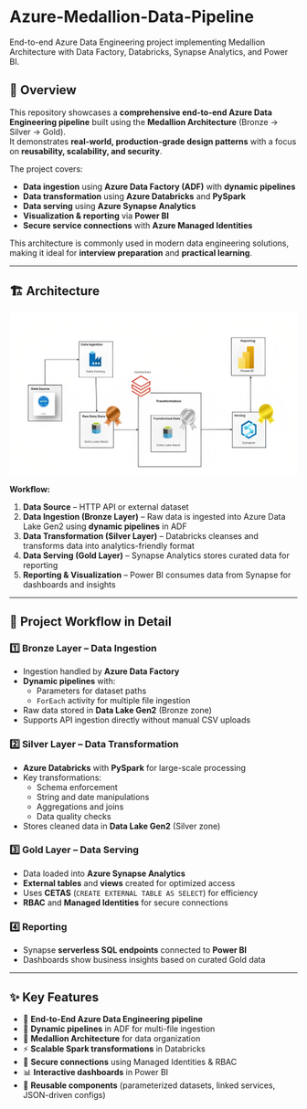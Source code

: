 # Azure-Medallion-Data-Pipeline
End-to-end Azure Data Engineering project implementing Medallion Architecture with Data Factory, Databricks, Synapse Analytics, and Power BI.


## 📌 Overview
This repository showcases a **comprehensive end-to-end Azure Data Engineering pipeline** built using the **Medallion Architecture** (Bronze → Silver → Gold).  
It demonstrates **real-world, production-grade design patterns** with a focus on **reusability, scalability, and security**.

The project covers:
- **Data ingestion** using **Azure Data Factory (ADF)** with **dynamic pipelines**
- **Data transformation** using **Azure Databricks** and **PySpark**
- **Data serving** using **Azure Synapse Analytics**
- **Visualization & reporting** via **Power BI**
- **Secure service connections** with **Azure Managed Identities**

This architecture is commonly used in modern data engineering solutions, making it ideal for **interview preparation** and **practical learning**.

---

## 🏗 Architecture
![Architecture Diagram](https://github.com/CloudCoder360/Azure-Medallion-Data-Pipeline/blob/3f68b215bd64ba244c145b6a1e3e5115b8acecea/Data/blue_print%20(1).png)

**Workflow:**
1. **Data Source** – HTTP API or external dataset
2. **Data Ingestion (Bronze Layer)** – Raw data is ingested into Azure Data Lake Gen2 using **dynamic pipelines** in ADF
3. **Data Transformation (Silver Layer)** – Databricks cleanses and transforms data into analytics-friendly format
4. **Data Serving (Gold Layer)** – Synapse Analytics stores curated data for reporting
5. **Reporting & Visualization** – Power BI consumes data from Synapse for dashboards and insights

---

## 🔄 Project Workflow in Detail

### **1️⃣ Bronze Layer – Data Ingestion**
- Ingestion handled by **Azure Data Factory**
- **Dynamic pipelines** with:
  - Parameters for dataset paths
  - `ForEach` activity for multiple file ingestion
- Raw data stored in **Data Lake Gen2** (Bronze zone)
- Supports API ingestion directly without manual CSV uploads

### **2️⃣ Silver Layer – Data Transformation**
- **Azure Databricks** with **PySpark** for large-scale processing
- Key transformations:
  - Schema enforcement
  - String and date manipulations
  - Aggregations and joins
  - Data quality checks
- Stores cleaned data in **Data Lake Gen2** (Silver zone)

### **3️⃣ Gold Layer – Data Serving**
- Data loaded into **Azure Synapse Analytics**
- **External tables** and **views** created for optimized access
- Uses **CETAS** (`CREATE EXTERNAL TABLE AS SELECT`) for efficiency
- **RBAC** and **Managed Identities** for secure connections

### **4️⃣ Reporting**
- Synapse **serverless SQL endpoints** connected to **Power BI**
- Dashboards show business insights based on curated Gold data

---

## ✨ Key Features
- 🚀 **End-to-End Azure Data Engineering pipeline**
- 🔄 **Dynamic pipelines** in ADF for multi-file ingestion
- 💎 **Medallion Architecture** for data organization
- ⚡ **Scalable Spark transformations** in Databricks
- 🔐 **Secure connections** using Managed Identities & RBAC
- 📊 **Interactive dashboards** in Power BI
- 🧰 **Reusable components** (parameterized datasets, linked services, JSON-driven configs)




